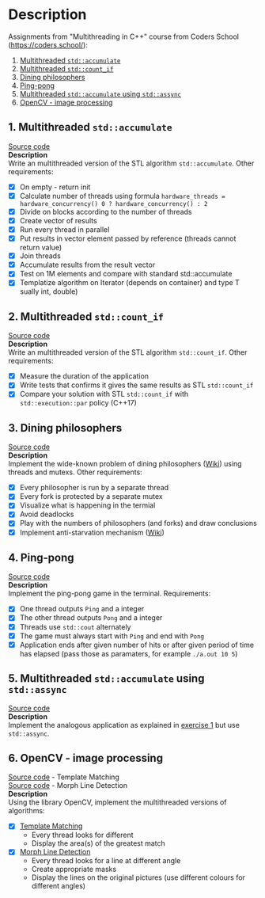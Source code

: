 # Description
Assignments from "Multithreading in C++" course from Coders School (https://coders.school/):

1. [Multithreaded `std::accumulate`](#1-multithreaded-stdaccumulate)
2. [Multithreaded `std::count_if`](#2-multithreaded-stdcount_if)
3. [Dining philosophers](#3-dining-philosophers)
4. [Ping-pong](#4-ping-pong)
5. [Multithreaded `std::accumulate` using `std::assync`](#5-multithreaded-stdaccumulate-using-stdassync)
6. [OpenCV - image processing](#6-opencv---image-processing)

## 1. Multithreaded `std::accumulate`

[Source code](src/1-accumulate/main.cpp)<br>
**Description**<br>
Write an multithreaded version of the STL algorithm `std::accumulate`. Other requirements:
- [x] On empty - return init
- [x] Calculate number of threads using formula `hardware_threads = hardware_concurrency() 0 ? hardware_concurrency() : 2`
- [x] Divide on blocks according to the number of threads
- [x] Create vector of results
- [x] Run every thread in parallel
- [x] Put results in vector element passed by reference (threads cannot return value)
- [x] Join threads
- [x] Accumulate results from the result vector
- [x] Test on 1M elements and compare with standard std::accumulate
- [x] Templatize algorithm on Iterator (depends on container) and type T sually int, double)

## 2. Multithreaded `std::count_if`

[Source code](src/2-count_if/main.cpp)<br>
**Description**<br>
Write an multithreaded version of the STL algorithm `std::count_if`. Other requirements:
- [x] Measure the duration of the application 
- [x] Write tests that confirms it gives the same results as STL `std::count_if`
- [x] Compare your solution with STL `std::count_if` with `std::execution::par` policy (C++17)

## 3. Dining philosophers

[Source code](src/3-dining_philosophers/main.cpp)<br>
**Description**<br>
Implement the wide-known problem of dining philosophers ([Wiki](https://en.wikipedia.org/wiki/Dining_philosophers_problem)) using threads and mutexs. Other requirements:
- [x] Every philosopher is run by a separate thread
- [x] Every fork is protected by a separate mutex
- [x] Visualize what is happening in the termial 
- [x] Avoid deadlocks
- [x] Play with the numbers of philosophers (and forks) and draw conclusions
- [x] Implement anti-starvation mechanism ([Wiki](https://en.wikipedia.org/wiki/Starvation_(computer_science)))

## 4. Ping-pong

[Source code](src/4-ping_pong/main.cpp)<br>
**Description**<br>
Implement the ping-pong game in the terminal. Requirements:
- [x] One thread outputs `Ping` and a integer
- [x] The other thread outputs `Pong` and a integer
- [x] Threads use `std::cout` alternately
- [x] The game must always start with `Ping` and end with `Pong`
- [x] Application ends after given number of hits or after given period of time has elapsed (pass those as paramaters, for example `./a.out 10 5`)

## 5. Multithreaded `std::accumulate` using `std::assync`

[Source code](src/5-accumulate_assync/main.cpp)<br>
**Description**<br>
Implement the analogous application as explained in [exercise 1](#1-multithreaded-stdaccumulate) but use `std::assync`.

## 6. OpenCV - image processing

[Source code](src/6-opencv/1-template_matching/main.cpp) - Template Matching<br>
[Source code](src/6-opencv/2-morph_-_line_-_detection/main.cpp) - Morph Line Detection<br>
**Description**<br>
Using the library OpenCV, implement the multithreaded versions of algorithms:
- [x] [Template Matching](https://docs.opencv.org/master/de/da9/tutorial_template_matching.html)
    * Every thread looks for different
    * Display the area(s) of the greatest match
- [x] [Morph Line Detection](https://docs.opencv.org/master/dd/dd7/tutorial_morph_lines_detection.html)
    * Every thread looks for a line at different angle
    * Create appropriate masks
    * Display the lines on the original pictures (use different colours for different angles)